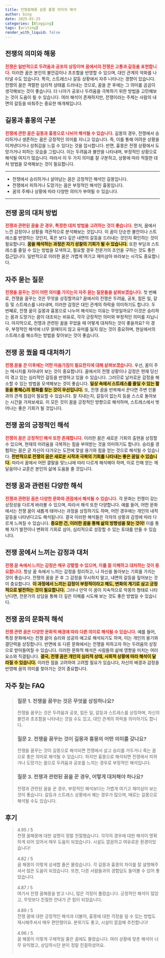 ```yaml
---
title: 전쟁꿈해몽 길몽 흉몽 의미의 해석
author: bing
date: 2025-01-25
categories: [Blogging]
tags: [writing]
render_with_liquid: false
---
```



<h2 id='전쟁의 의미와 해몽'>전쟁의 의미와 해몽</h2>

<p><b><span style="color: #ee2323;">전쟁은 일반적으로 두려움과 공포의 상징이며 꿈에서의 전쟁은 고통과 갈등을 표현합니다.</span></b> 이러한 꿈은 본인의 불안감이나 초조함을 반영할 수 있으며, 대인 관계의 악화를 나타낼 수도 있습니다. 특히, 스트레스나 갈등 상황에서 자주 나타나는 경향이 있습니다. 전쟁의 꿈은 격렬한 심리적 상태를 드러내는 것으로, 꿈을 꾼 후에는 그 의미를 곰곰이 생각해보는 것이 좋습니다. 더 나아가 공포나 두려움을 극복하기 위한 방법을 고민해보는 것이 도움이 될 수 있습니다. 여러 해석이 존재하지만, 전쟁이라는 주제는 사람의 내면의 갈등을 비춰주는 중요한 매개체입니다.</p>

<h2 id='길몽과 흉몽의 구분'>길몽과 흉몽의 구분</h2>

<p><b><span style="color: #ee2323;">전쟁에 관한 꿈은 길몽과 흉몽으로 나뉘어 해석될 수 있습니다.</span></b> 길몽의 경우, 전쟁에서 승리하거나 생존하는 꿈은 긍정적인 의미를 지니고 있습니다. 즉, 이를 통해 어려운 상황을 이겨낸다거나 성취감을 느낄 수 있다는 것을 암시합니다. 반면, 흉몽은 전쟁 상황에서 도망가거나 피하는 모습을 그립니다. 이는 두려움과 불안을 나타내며, 부정적인 상황으로 해석될 여지가 많습니다. 따라서 이 두 가지 의미를 잘 구분하고, 상황에 따라 적절한 대처 방법을 모색해보는 것이 필요합니다.</p>

<hr />

<ul>
    <li>전쟁에서 승리하거나 살아남는 꿈은 긍정적인 해석인 길몽입니다.</li>
    <li>전쟁에서 피하거나 도망가는 꿈은 부정적인 해석인 흉몽입니다.</li>
    <li>꿈의 주제나 상황에 따라 다양한 의미가 부여될 수 있습니다.</li>
</ul>

<hr />

<h2 id='전쟁 꿈의 대처 방법'>전쟁 꿈의 대처 방법</h2>

<p><b><span style="color: #ee2323;">전쟁과 관련된 꿈을 꾼 경우, 특정한 대처 방법을 고려하는 것이 좋습니다.</span></b> 먼저, 꿈에서 느낀 감정이나 상황을 객관적으로 분석해보는 것입니다. 이 꿈이 단순한 불안이나 스트레스를 반영하는 것인지, 혹은 보다 깊은 내면의 갈등을 드러내는 것인지 확인하는 것이 필요합니다. <b><span style="background-color: #ffe066;">꿈을 해석하는 과정은 자기 성찰의 기회가 될 수 있습니다.</span></b> 또한 부담과 스트레스를 줄일 수 있는 방법을 모색하고, 필요할 경우 전문가의 조언을 구하는 것도 좋은 접근입니다. 일반적으로 이러한 꿈은 가볍게 여기고 재미삼아 바라보는 시각도 중요합니다.</p>

<h2 id='자주 묻는 질문'>자주 묻는 질문</h2>

<p><b><span style="color: #ee2323;">전쟁을 꿈꾸는 것이 어떤 의미를 가지는지 자주 묻는 질문들을 살펴보겠습니다.</span></b> 첫 번째로, 전쟁을 꿈꾸는 것은 무엇을 상징할까요? 꿈에서의 전쟁은 두려움, 공포, 힘든 일, 갈등 및 스트레스를 나타내며, 이러한 감정은 대인 관계의 하락을 의미하기도 합니다. 두 번째로, 전쟁 꿈이 길몽과 흉몽으로 나누어 해석되는 이유는 무엇일까요? 이것은 승리하는 꿈과 도망가는 꿈이 대조되는 비유로, 각각 긍정적인 의미와 부정적인 의미를 지닙니다. 마지막으로, 전쟁과 관련된 꿈을 꾸었을 때 어떻게 대처하는 것이 좋을까요? 이 경우, 부정적인 해석에 너무 얽매이지 않고 유머를 잃지 않는 것이 중요하며, 현실에서의 스트레스를 해소하는 방법을 찾아보는 것이 좋습니다.</p>

<h2 id='전쟁 꿈 꿨을 때 대처하기'>전쟁 꿈 꿨을 때 대처하기</h2>

<p><b><span style="color: #ee2323;">전쟁 꿈을 꾼 이후에는 어떤 마음가짐이 필요한지에 대해 살펴보겠습니다.</span></b> 우선, 꿈이 주는 메시지를 자아내어 보는 것이 중요합니다. 꿈에서의 전쟁 상황이나 감정은 현재 당신이 겪고 있는 심리적인 갈등을 반영하고 있을 수 있습니다. 그러므로 날카로운 감정을 해소할 수 있는 방법을 모색해보는 것이 좋습니다. <b><span style="background-color: #ffe066;">일상 속에서 스트레스를 줄일 수 있는 활동을 통해心의 평화를 찾는 것이 우선입니다.</span></b> 또, 전쟁 꿈을 반복해서 꾼다면 주변 인물과의 관계 점검이 필요할 수 있습니다. 잘 지내는지, 갈등이 없는지 등을 스스로 돌아보는 시간을 가져보세요. 이 모든 것이 꿈을 긍정적인 방향으로 해석하며, 스트레스에서 벗어나는 좋은 기회가 될 것입니다.</p>

<h2 id='전쟁 꿈의 긍정적인 해석'>전쟁 꿈의 긍정적인 해석</h2>

<p><b><span style="color: #ee2323;">전쟁의 꿈은 긍정적인 해석 또한 존재합니다.</span></b> 이러한 꿈은 새로운 기회의 출현을 상징할 수 있으며, 현재의 어려움을 극복하는 힘을 부여받는 것을 의미하기도 합니다. 승리를 경험하는 꿈은 곧 자신이 다가오는 도전에 맞설 용기와 힘을 얻는 것으로 해석될 수 있습니다. <b><span style="background-color: #ffe066;">전반적으로 전쟁의 꿈은 새로운 시작과 극복의 기회를 나타내는 좋은 꿈일 수 있습니다.</span></b> 따라서 꿈에서 어떤 결말을 맞느냐에 따라 다르게 해석해야 하며, 이로 인해 얻는 깨달음이나 교훈은 본인의 삶에 도움을 줄 것입니다.</p>

<h2 id='전쟁 꿈과 관련된 다양한 해석'>전쟁 꿈과 관련된 다양한 해석</h2>

<p><b><span style="color: #ee2323;">전쟁과 관련된 꿈은 다양한 문화와 관점에서 해석될 수 있습니다.</span></b> 각 문화는 전쟁이 갖는 상징성을 다르게 바라볼 수 있으며, 따라서 해석 또한 다양합니다. 예를 들어, 어떤 문화에서는 전쟁 꿈이 새롭게 태어나는 과정을 상징하기도 하며, 어떤 경우에는 개인의 내적 갈등을 나타낸다고도 해석됩니다. 결국 이러한 해석들은 각자의 상황과 감정에 따라 다르게 느껴질 수 있습니다. <b><span style="background-color: #ffe066;">중요한 건, 이러한 꿈을 통해 삶의 방향성을 찾는 것이!</span></b> 이를 통해 자기 발전이나 변화의 기회로 삼아, 심리적으로 성장할 수 있는 토대를 만들 수 있습니다.</p>

<h2 id='전쟁 꿈에서 느끼는 감정과 대처'>전쟁 꿈에서 느끼는 감정과 대처</h2>

<p><b><span style="color: #ee2323;">전쟁 꿈 속에서 느끼는 감정은 매우 강렬할 수 있으며, 이를 잘 이해하고 대처하는 것이 중요합니다.</span></b> 항상 꿈 속에서 느끼는 감정을 정리하고, 나 자신을 돌아보는 기회를 가지는 것이 좋습니다. 전쟁의 꿈을 꾼 후 그 감정을 무시하지 말고, 내면의 갈등을 짚어보는 것이 중요합니다. <b><span style="background-color: #ffe066;">이 과정에서 느끼는 감정이 부정적이라고 해도, 변화의 계기로 삼고 긍정적으로 발전하는 것이 필요합니다.</span></b> 그러나 만약 이 꿈이 지속적으로 악몽의 형태로 나타난다면, 전문가의 상담을 통해 더 깊은 이해를 시도해 보는 것도 좋은 방법일 수 있습니다.</p>

<h2 id='전쟁 꿈의 문화적 해석'>전쟁 꿈의 문화적 해석</h2>

<p><b><span style="color: #ee2323;">전쟁 관련 꿈은 다양한 문화적 배경에 따라 다른 의미로 해석될 수 있습니다.</span></b> 예를 들어, 특정 문화에서는 전쟁 꿈이 승리와 성공의 예고로 해석되기도 하며, 이는 개인의 용기와 결단력을 상징합니다. 반면에 또 다른 문화에서는 전쟁을 피하고자 하는 두려움의 상징으로 받아들여질 수 있습니다. 이러한 문화적 해석은 사람들의 삶에 영향을 미치는 여러 요소와 직결됩니다. <b><span style="background-color: #ffe066;">결국, 전쟁 꿈은 개인의 심리적 상태, 사회적 상황에 따라 해석이 달라질 수 있습니다.</span></b> 이러한 점을 고려하여 고려할 필요가 있습니다, 자신의 배경과 감정을 반영해 꿈의 의미를 찾아가는 것이 중요합니다.</p>


<h2 id='자주_찾는_FAQ'>자주 찾는 FAQ</h2>
<div itemscope="" itemtype="https://schema.org/FAQPage"> 
<blockquote> 
<div itemscope="" itemprop="mainEntity" itemtype="https://schema.org/Question"> 
<h3 itemprop="name">질문 1. 전쟁을 꿈꾸는 것은 무엇을 상징하나요?</h3> 
<div itemscope="" itemprop="acceptedAnswer" itemtype="https://schema.org/Answer"> 
<span itemprop="text"> 
<p>전쟁을 꿈꾸는 것은 두려움과 공포, 힘든 일, 갈등과 스트레스를 상징하며, 자신의 불안과 초조함을 나타내는 것일 수도 있고, 대인 관계의 하락을 의미하기도 합니다.</p> 
</span> 
</div> 
</div> 

<div itemscope="" itemprop="mainEntity" itemtype="https://schema.org/Question"> 
<h3 itemprop="name">질문 2. 전쟁을 꿈꾸는 것이 길몽과 흉몽의 어떤 의미를 갖나요?</h3> 
<div itemscope="" itemprop="acceptedAnswer" itemtype="https://schema.org/Answer"> 
<span itemprop="text"> 
<p>전쟁을 꿈꾸는 것이 길몽으로 해석되면 전쟁에서 살고 승리를 거두거나 죽는 꿈으로 좋은 의미로 해석될 수 있습니다. 하지만 흉몽으로 해석되면 전쟁에서 피하거나 도망가는 꿈으로 두려움과 공포를 느끼는 경우로 부정적인 해석입니다.</p> 
</span> 
</div> 
</div> 

<div itemscope="" itemprop="mainEntity" itemtype="https://schema.org/Question"> 
<h3 itemprop="name">질문 3. 전쟁과 관련된 꿈을 꾼 경우, 어떻게 대처해야 하나요?</h3> 
<div itemscope="" itemprop="acceptedAnswer" itemtype="https://schema.org/Answer"> 
<span itemprop="text"> 
<p>전쟁과 관련된 꿈을 꾼 경우, 부정적인 해석보다는 가볍게 여기고 재미삼아 보는 것이 좋습니다. 갈등과 스트레스 상황에서 꿰는 경우가 많으며, 때로는 길몽으로 해석될 수도 있습니다.</p> 
</span> 
</div> 
</div> 
</blockquote> 
</div>
<h2 id='후기'>후기</h2>
<div itemscope itemtype="https://schema.org/Product">
  <blockquote>
  <div itemprop="review" itemscope itemtype="https://schema.org/Review">
      <div itemprop="reviewRating" itemscope itemtype="https://schema.org/Rating"> <span itemprop="ratingValue">4.95</span> / <span itemprop="bestRating">5</span> </div>
      <span itemprop="reviewBody">전쟁 꿈해몽에 대한 설명이 정말 친절했습니다. 각각의 경우에 대한 해석이 명확하게 되어 있어서 매우 도움이 되었습니다. 시설도 깔끔하고 여유로운 환경이었습니다!</span>
  </div>
  <br>
  <div itemprop="review" itemscope itemtype="https://schema.org/Review">
      <div itemprop="reviewRating" itemscope itemtype="https://schema.org/Rating"> <span itemprop="ratingValue">4.82</span> / <span itemprop="bestRating">5</span> </div>
      <span itemprop="reviewBody">꿈 해몽이 이렇게 상세할 줄은 몰랐습니다. 각 길몽과 흉몽의 차이를 잘 설명해주셔서 많은 도움이 되었습니다. 또한, 다른 사람들과의 경험담도 들어볼 수 있어 좋았습니다.</span>
  </div>
  <br>
  <div itemprop="review" itemscope itemtype="https://schema.org/Review">
      <div itemprop="reviewRating" itemscope itemtype="https://schema.org/Rating"> <span itemprop="ratingValue">4.87</span> / <span itemprop="bestRating">5</span> </div>
      <span itemprop="reviewBody">여기서 전쟁 꿈해몽을 받고 나니, 많은 걱정이 풀렸습니다. 긍정적인 해석이 많았고, 무엇보다 친절한 안내가 큰 힘이 되었습니다.</span>
  </div>
  <br>
  <div itemprop="review" itemscope itemtype="https://schema.org/Review">
      <div itemprop="reviewRating" itemscope itemtype="https://schema.org/Rating"> <span itemprop="ratingValue">4.89</span> / <span itemprop="bestRating">5</span> </div>
      <span itemprop="reviewBody">전쟁 꿈에 대한 긍정적인 해석과 더불어, 흉몽에 대한 걱정을 덜 수 있는 방법도 제시해주셔서 매우 편안했어요. 분위기도 좋고, 시설이 깔끔해 추천합니다!</span>
  </div>
  <br>
  <div itemprop="review" itemscope itemtype="https://schema.org/Review">
      <div itemprop="reviewRating" itemscope itemtype="https://schema.org/Rating"> <span itemprop="ratingValue">4.96</span> / <span itemprop="bestRating">5</span> </div>
      <span itemprop="reviewBody">꿈 해몽이 이렇게 구체적일 줄은 꿈에도 몰랐습니다. 여러 상황에 맞춘 해석이 너무 유익했고, 상담하시던 분이 정말 친절하셨어요.</span>
  </div>
  <br>
  </blockquote>
</div>

